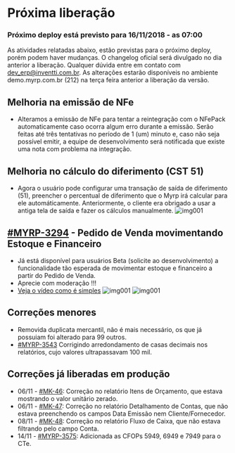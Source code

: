 # Próxima liberação

### Próximo deploy está previsto para 16/11/2018 - as 07:00
As atividades relatadas abaixo, estão previstas para o próximo deploy, porém podem haver mudanças. O changelog oficial será divulgado no dia anterior a liberação. Qualquer dúvida entre em contato com dev_erp@inventti.com.br.
As alterações estarão disponíveis no ambiente demo.myrp.com.br (212) na terça feira anterior a liberação da versão.

## Melhoria na emissão de NFe
* Alteramos a emissão de NFe para tentar a reintegração com o NFePack automaticamente caso ocorra algum erro durante a emissão. Serão feitas até três tentativas no período de 1 (um) minuto e, caso não seja possível emitir, a equipe de desenvolvimento será notificada que existe uma nota com problema na integração.

## Melhoria no cálculo do diferimento (CST 51)
* Agora o usuário pode configurar uma transação de saída de diferimento (51), preencher o percentual de diferimento que o Myrp irá calcular para ele automáticamente. Anteriormente, o cliente era obrigado a usar a antiga tela de saída e fazer os cálculos manualmente.
![img001](https://i.imgur.com/du4Cji8.png)

## [#MYRP-3294](https://devmyrp.atlassian.net/browse/MYRP-3294) - Pedido de Venda movimentando Estoque e Financeiro
* Já está disponível para usuários Beta (solicite ao desenvolvimento) a funcionalidade tão esperada de movimentar estoque e financeiro a partir do Pedido de Venda.
* Aprecie com moderação !!!
* [Veja o vídeo como é simples](http://recordit.co/2MyFCjFpdq)
![img001](https://i.imgur.com/xVAeaay.png)
![img001](https://i.imgur.com/2YRMiWP.png)

## Correções menores
* Removida duplicata mercantil, não é mais necessário, os que já possuiam foi alterado para 99 outros.
* [#MYRP-3543](https://devmyrp.atlassian.net/browse/MYRP-3543) Corrigindo arredondamento de casas decimais nos relatórios, cujo valores ultrapassavam 100 mil.

## Correções já liberadas em produção
* 06/11 - [#MK-46](https://devmyrp.atlassian.net/browse/MK-46): Correção no relatório Itens de Orçamento, que estava mostrando o valor unitário zerado.
* 06/11 - [#MK-47](https://devmyrp.atlassian.net/browse/MK-47): Correção no relatório Detalhamento de Contas, que não estava preenchendo os campos Data Emissão nem Cliente/Fornecedor.
* 08/11 - [#MK-48](https://devmyrp.atlassian.net/browse/MK-48): Correção no relatório Fluxo de Caixa, que não estava filtrando pelo campo Conta.
* 14/11 - [#MYRP-3575](https://devmyrp.atlassian.net/browse/MYRP-3575): Adicionada as CFOPs 5949, 6949 e 7949 para o CTe.